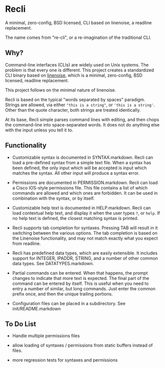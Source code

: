 # Recli

A minimal, zero-config, BSD licensed, CLI based on linenoise, a readline replacement.

The name comes from "re-cli", or a re-imagination of the traditional CLI.

## Why?

Command-line interfaces (CLIs) are widely used on Unix systems.  The
problem is that every one is different.  This project creates a
standardized CLI binary based on
[linenoise](https://github.com/antirez/linenoise/), which is a minimal,
zero-config, BSD licensed, readline replacement.

This project follows on the minimal nature of linenoise.

Recli is based on the typical "words separated by spaces" paradigm.
Strings are allowed, via either `"this is a string"`, or `'this is a
string'`.  Other than the quote character, both strings are treated
identically.

At its base, Recli simple parses command lines with editing, and then
chops the command-line into space-separated words.  It does not do
anything else with the input unless you tell it to.

## Functionality

 * Customizable syntax is documented in SYNTAX.markdown.  Recli can load a pre-defined syntax from a simple text file.  When a syntax has been defined, the only input which will be accepted is input which matches the syntax.  All other input will produce a syntax error.

 * Permissions are documented in PERMISSION.markdown.  Recli can load a Cisco IOS-style permissions file.  This file contains a list of which commands are allowed and which ones are forbidden.  It can be used in combination with the syntax, or by itself.

 * Customizable help text is documented in HELP.markdown.  Recli can load contextual help text, and display it when the user types `?`, or `help`.  If no help text is defined, the closest matching syntax is printed.

 * Recli supports tab completion for syntaxes.  Pressing TAB will result in it switching between the various options.  The tab completion is based on the Linenoise functionality, and may not match exactly what you expect from readline.

 * Recli has predefined data types, which are easily extensible.  It includes support for INTEGER, IPADDR, STRING, and a number of other common data types.  See DATATYPES.markdown.

 * Partial commands can be entered.  When that happens, the prompt changes to indicate that more text is expected.  The final part of the command can be entered by itself.  This is useful when you need to entry a number of similar, but long commands.  Just enter the common prefix once, and then the unique trailing portions.

 * Configuration files can be placed in a subdirectory.  See init/README.markdown

## To Do List

 * Handle multiple permissions files

 * allow loading of syntaxes / permissions from static buffers instead of files.

 * more regression tests for syntaxes and permissions

